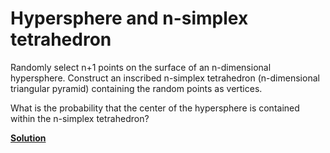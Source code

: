 Hypersphere and n-simplex tetrahedron
=====================================

Randomly select n+1 points on the surface of an n-dimensional
hypersphere. Construct an inscribed n-simplex tetrahedron (n-dimensional
triangular pyramid) containing the random points as vertices.

What is the probability that the center of the hypersphere is contained within the
n-simplex tetrahedron? 


[**Solution**](../solutions/hypersphere_solution.md)
